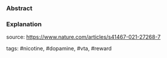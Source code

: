 ### Abstract


### Explanation


source: https://www.nature.com/articles/s41467-021-27268-7

tags: #nicotine, #dopamine, #vta, #reward